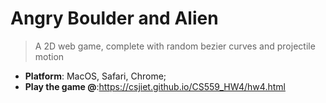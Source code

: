 # Angry Boulder and Alien

> A 2D web game, complete with random bezier curves and projectile motion
- **Platform**: MacOS, Safari, Chrome;
- **Play the game @**:<a href="gitpages">https://csjiet.github.io/CS559_HW4/hw4.html</a>

